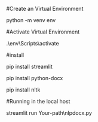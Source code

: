 #Create an Virtual Environment

python -m venv env

#Activate Virtual Environment

.\env\Scripts\activate

#install

pip install streamlit

pip install python-docx

pip install nltk

#Running in the local host

streamlit run Your-path\nlpdocx.py
